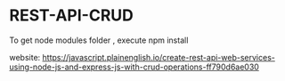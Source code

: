 # REST-API-CRUD

To get node modules folder , execute 
npm install



website: https://javascript.plainenglish.io/create-rest-api-web-services-using-node-js-and-express-js-with-crud-operations-ff790d6ae030
